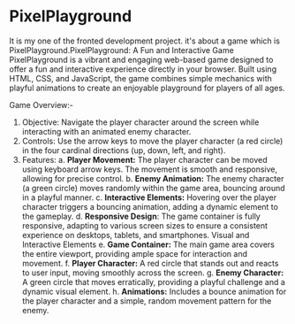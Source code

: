 # PixelPlayground
It is my one of the fronted development project. it's about a game which is PixelPlayground.PixelPlayground: A Fun and Interactive Game
PixelPlayground is a vibrant and engaging web-based game designed to offer a fun and interactive experience directly in your browser. Built using HTML, CSS, and JavaScript, the game combines simple mechanics with playful animations to create an enjoyable playground for players of all ages.

Game Overview:-
1. Objective: Navigate the player character around the screen while interacting with an animated enemy character.
2. Controls: Use the arrow keys to move the player character (a red circle) in the four cardinal directions (up, down, left, and right).
3. Features:
a. **Player Movement:** The player character can be moved using keyboard arrow keys. The movement is smooth and responsive, allowing for precise control.
b. **Enemy Animation:** The enemy character (a green circle) moves randomly within the game area, bouncing around in a playful manner.
c. **Interactive Elements:** Hovering over the player character triggers a bouncing animation, adding a dynamic element to the gameplay.
d. **Responsive Design**: The game container is fully responsive, adapting to various screen sizes to ensure a consistent experience on desktops, tablets, and smartphones.
Visual and Interactive Elements
e. **Game Container:** The main game area covers the entire viewport, providing ample space for interaction and movement.
f. **Player Character:** A red circle that stands out and reacts to user input, moving smoothly across the screen.
g. **Enemy Character:** A green circle that moves erratically, providing a playful challenge and a dynamic visual element.
h. **Animations:** Includes a bounce animation for the player character and a simple, random movement pattern for the enemy.
